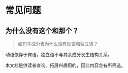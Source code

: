 # 常见问题



## 为什么没有这个和那个？

> 如句子成分表为什么没有动语和独立语？

动语依存于宾语，独立语不与其余成分发生结构关系。

本文档是供读者查询、拓展兴趣用的，因此内容会有所筛选。

